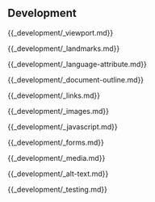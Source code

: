 ## Development  

{{_development/_viewport.md}}

{{_development/_landmarks.md}}

{{_development/_language-attribute.md}}

{{_development/_document-outline.md}}

{{_development/_links.md}}

{{_development/_images.md}}

{{_development/_javascript.md}}

{{_development/_forms.md}}

{{_development/_media.md}}

{{_development/_alt-text.md}}

{{_development/_testing.md}}
